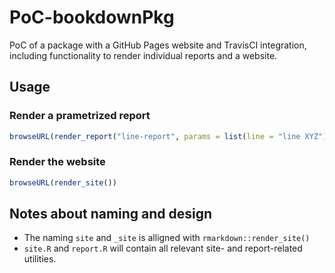 # PoC-bookdownPkg

<!-- badges: start -->
<!-- badges: end -->

PoC of a package with a GitHub Pages website and TravisCI integration, including
functionality to render individual reports and a website.

## Usage
### Render a prametrized report

```r
browseURL(render_report("line-report", params = list(line = "line XYZ")))
```

### Render the website

```r
browseURL(render_site())
```


## Notes about naming and design

* The naming `site` and `_site` is alligned with `rmarkdown::render_site()`
* `site.R` and `report.R` will contain all relevant site- and report-related utilities.
